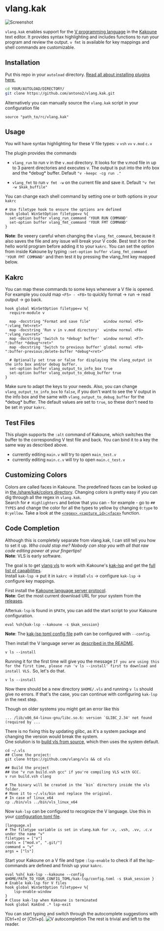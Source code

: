 # vlang.kak
![Screenshot](https://i.imgur.com/uZ8lCAj.png)

`vlang.kak` enables support for the [V programming language](https://vlang.io/) in the [Kakoune](https://github.com/mawww/kakoune) text editor.
It provides syntax highlighting and includes functions to run your program and review the output.
`v fmt` is available for key mappings and shell commands are customizable.


## Installation

Put this repo in your `autoload` directory. [Read all about installing plugins here.](https://github.com/mawww/kakoune/wiki/Installing-Plugins)

```sh
cd YOUR/AUTOLOAD/DIRECTORY/
git clone https://github.com/antono2/vlang.kak.git
```
Alternatively you can manually source the `vlang.kak` script in your configuration file

```source "path_to/rc/vlang.kak"```


## Usage

You will have syntax highlighting for these V file types:
`v` `vsh` `vv` `v.mod` `c.v`

The plugin provides the commands
-  `vlang_run` to run v in the `v.mod` directory.
 It looks for the v.mod file in up to 3 parent directories and executes v.
 The output is put into the info box and the \*debug\* buffer.
 Default `"v -keepc -cg run ."`
 
- `vlang_fmt` to run `v fmt -w` on the current file and save it.
Default `"v fmt -w $kak_buffile"`

You can change each shell command by setting one or both options in your `kakrc`
```kak
# Use filetype hook to ensure the options are defined
hook global WinSetOption filetype=v %{
  set-option buffer vlang_run_command 'YOUR RUN COMMAND'
  set-option buffer vlang_fmt_command 'YOUR FMT COMMAND'
}
```
**Note**: Be veeery careful when changing the `vlang_fmt_command`, because it also saves the file and any issue will break your V code. Best test it on the hello world program before adding it to your `kakrc`.
You can set the option from inside Kakoune by typing
`:set-option buffer vlang_fmt_command 'YOUR FMT COMMAND'`
and then test it by pressing the vlang_fmt key mapped below.

## Kakrc

You can map these commands to some keys whenever a V file is opened.</br>For example you could map `<F5> - <F8>` to quickly format -> run -> read output -> go back.

```kak
hook global WinSetOption filetype=v %{
  require-module v
  
  map -docstring "Format and save file"      window normal <F5> ":vlang_fmt<ret>"
  map -docstring 'Run v in v.mod directory'  window normal <F6> ":vlang_run<ret>"
  map -docstring 'Switch to *debug* buffer'  window normal <F7> ":buffer *debug*<ret>"
  map -docstring 'Switch to previous buffer' global normal <F8> ":buffer-previous;delete-buffer *debug*<ret>"
  
  # Optionally set true or false for displaying the vlang_output in the info box and/or debug buffer.
  set-option buffer vlang_output_to_info_box true
  set-option buffer vlang_output_to_debug_buffer true
}
```
Make sure to adapt the keys to your needs.
Also, you can change `vlang_output_to_info_box` to `false`, if you don't want to see the V output in the info box and the same with `vlang_output_to_debug_buffer` for the \*debug\* buffer. The default values are set to `true`, so these don't need to be set in your `kakrc`.

## Test Files
This plugin supports the `:alt` command of Kakoune, which switches the buffer to the corresponding V test file and back. You can bind it to a key the same way as described above.
-  currently editing `main.v` will try to open `main_test.v`
-  currently editing `main.c.v` will try to open `main.c_test.v`


## Customizing Colors
Colors are called faces in Kakoune. The predefined faces can be looked up in [the /share/kak/colors directory](https://github.com/mawww/kakoune/blob/master/colors/default.kak).
Changing colors is pretty easy if you can dig through all the regex in `vlang.kak`.</br>Search for `# Highlighters` and below that you can - for example - go to `## TYPES` and change the color for all the types to yellow by changing `0:type` to `0:yellow`. Take a look at the [`<regex> <capture_id>:<face>`](https://github.com/mawww/kakoune/blob/master/doc/pages/highlighters.asciidoc#general-highlighters) function.

## Code Completion
Although this is completely separate from vlang.kak, I can still tell you how to set it up. *Who could stop me?*
*Nobody can stop you with all that raw code editing power at your fingertips!*</br>
**Note**: VLS is early software.

The goal is to get [vlang vls](https://github.com/vlang/vls) to work with Kakoune's [kak-lsp](https://github.com/mawww/kakoune-lsp#installation) and get the [full list of capabilities](https://github.com/vlang/vls/blob/master/CAPABILITIES.md).</br>
Install `kak-lsp` -> put it in `kakrc` -> install `vls` -> configure `kak-lsp` -> configure key mappings.

First install the [Kakoune language server protocol](https://github.com/mawww/kakoune-lsp#installation).</br>
**Note**: Get the most current download URL for your system from the [releases](https://github.com/kak-lsp/kak-lsp/releases).

After`kak-lsp` is found in `$PATH`, you can add the start script to your Kakoune configuration.
```
eval %sh{kak-lsp --kakoune -s $kak_session}
```
**Note**: The [kak-lsp toml config file](https://github.com/mawww/kakoune-lsp#configuration) path can be configured with `--config`.

Then install the V language server as [described in the README](https://github.com/vlang/vls#via-v-cli-recommended).
```
v ls --install
```
Running it for the first time will give you the message `If you are using this for the first time, please run
  'v ls --install' first to download and install VLS.` So, let's do that.
```
v ls --install
```
Now there should be a new directory `$HOME/.vls` and running `v ls` should give no errors.
If that's the case, you can continue with configuring `kak-lsp` in the next step.

Though on older systems you might get an error like this
```
... /lib/x86_64-linux-gnu/libc.so.6: version `GLIBC_2.34' not found (required by ...
```
There is no fixing this by updating glibc, as it's a system package and changing the version would break the system.</br>
One solution is to [build vls from source](https://github.com/vlang/vls#build-from-source), which then uses the system default.
```
cd ~/.vls
## Clone the project:
git clone https://github.com/vlang/vls && cd vls

## Build the project
## Use "v run build.vsh gcc" if you're compiling VLS with GCC.
v run build.vsh clang

# The binary will be created in the `bin` directory inside the vls folder.
# Move it to ~/.vls/bin and replace the original.
# In case of linux_x64
cp ./bin/vls ../bin/vls_linux_x64
```
Now `kak-lsp` can be configured to recognize the V language.
Use this in your [configuration toml file](https://github.com/mawww/kakoune-lsp#configuration).
```
[language.v]
# The filetype variable is set in vlang.kak for .v, .vsh, .vv, .c.v under the name "v"
filetypes = ["v"]
roots = ["mod.v", ".git/"]
command = "v"
args = ["ls"]
```
Start your Kakoune on a V file and type `:lsp-enable` to check if all the lsp-commands are defined and finish up your `kakrc`.
```
eval %sh{ kak-lsp --kakoune --config $HOME/PATH_TO_YOUR_CONFIG_TOML/kak-lsp/config.toml -s $kak_session }
# Enable kak-lsp for V files
hook global WinSetOption filetype=v %{
    lsp-enable-window
}
# Close kak-lsp when Kakoune is terminated
hook global KakEnd .* lsp-exit
```

You can start typing and switch through the autocomplete suggestions with [Ctrl+n] or [Ctrl+p].
![V autocompletion](https://i.imgur.com/H1XOSqV.png)
The rest is trivial and left to the reader.

